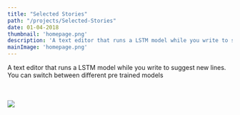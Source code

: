 ```yaml
---
title: "Selected Stories"
path: "/projects/Selected-Stories"
date: 01-04-2018
thumbnail: 'homepage.png'
description: 'A text editor that runs a LSTM model while you write to suggest new lines. You can switch between different pretrained models. Everything runs in the browser using tensorflow.js.'
mainImage: 'homepage.png'
---
```


A text editor that runs a LSTM model while you write to suggest new lines. You can switch between different pre trained models

<div style='margin: 3rem 0px 3rem 0px;'>
  <img src='https://github.com/cvalenzuela/Selected_Stories/raw/master/public/images/newdemo.gif?raw=true' src='Uncanny demo'>
</div>
